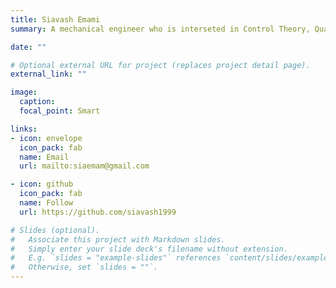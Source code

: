 ```yaml
---
title: Siavash Emami
summary: A mechanical engineer who is interseted in Control Theory, Quadcopters and Vector Dynamics.

date: ""

# Optional external URL for project (replaces project detail page).
external_link: ""

image:
  caption:
  focal_point: Smart

links:
- icon: envelope
  icon_pack: fab
  name: Email
  url: mailto:siaemam@gmail.com

- icon: github
  icon_pack: fab
  name: Follow
  url: https://github.com/siavash1999

# Slides (optional).
#   Associate this project with Markdown slides.
#   Simply enter your slide deck's filename without extension.
#   E.g. `slides = "example-slides"` references `content/slides/example-slides.md`.
#   Otherwise, set `slides = ""`.
---
```

